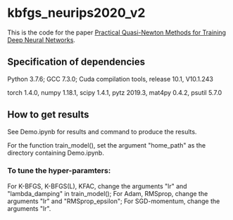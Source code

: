 # kbfgs_neurips2020_v2

This is the code for the paper [Practical Quasi-Newton Methods for Training Deep Neural Networks][kbfgs-paper].

[kbfgs-paper]: https://arxiv.org/abs/2006.08877

## Specification of dependencies

Python 3.7.6;
GCC 7.3.0;
Cuda compilation tools, release 10.1, V10.1.243

torch 1.4.0,
numpy 1.18.1,
scipy 1.4.1,
pytz 2019.3,
mat4py 0.4.2,
psutil 5.7.0


## How to get results

See Demo.ipynb for results and command to produce the results.

For the function train_model(), set the argument "home_path" as the directory containing Demo.ipynb. 

### To tune the hyper-paramters:

For K-BFGS, K-BFGS(L), KFAC, change the arguments "lr" and "lambda_damping" in train_model();
For Adam, RMSprop, change the arguments "lr" and "RMSprop_epsilon";
For SGD-momentum, change the arguments "lr".

